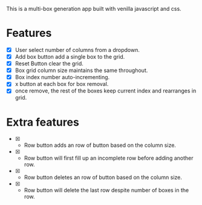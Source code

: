 This is a multi-box generation app built with venilla javascript and css. 


# Features

  - [x] User select number of columns from a dropdown.
  - [x] Add box button add a single box to the grid.
  - [x] Reset Button clear the grid.
  - [x] Box grid column size maintains the same throughout.
  - [x] Box index number auto-incrementing.
  - [x] x button at each box for box removal.
  - [x] once remove, the rest of the boxes keep current index and rearranges in grid.

# Extra features

  - [x] + Row button adds an row of button based on the column size.
  - [x] + Row button will first fill up an incomplete row before adding another row.
  - [x] - Row button deletes an row of button based on the column size.
  - [x] - Row button will delete the last row despite number of boxes in the row.
